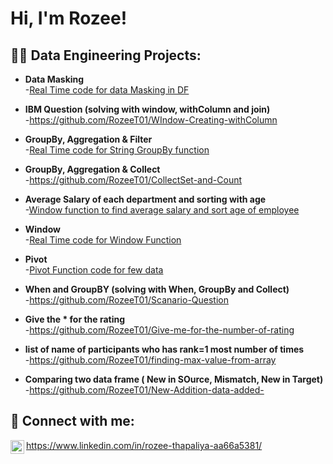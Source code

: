 
<h1>Hi, I'm Rozee!

<h2>👨‍💻 Data Engineering Projects:</h2>

- <b>Data Masking </b>  
  -[Real Time code for data Masking in DF](https://github.com/RozeeT01/DataMasking)
- <b>IBM Question (solving with window, withColumn and join)</b>  
  -https://github.com/RozeeT01/WIndow-Creating-withColumn
     
- <b>GroupBy, Aggregation & Filter </b>  
  -[Real Time code for String GroupBy function](https://github.com/RozeeT01/String-Filter)
  
- <b>GroupBy, Aggregation & Collect </b>    
  -https://github.com/RozeeT01/CollectSet-and-Count  
  
- <b>Average Salary of each department and sorting with age </b>  
  -[Window function to find average salary and sort age of employee](https://github.com/RozeeT01/WindowFunction)  
  
- <b>Window</b>    
  -[Real Time code for Window Function](https://github.com/RozeeT01/WindowFunctionCode)
  
- <b>Pivot</b>    
  -[Pivot Function code for few data](https://github.com/RozeeT01/Pivot-Function)

 - <b> When and GroupBY (solving with When, GroupBy and Collect)</b>   
  -https://github.com/RozeeT01/Scanario-Question

- <b> Give the * for the rating</b>   
  -https://github.com/RozeeT01/Give-me-for-the-number-of-rating

- <b>list of name of participants who has rank=1 most number of times </b>     
  -https://github.com/RozeeT01/finding-max-value-from-array  

 - <b>Comparing two data frame ( New in SOurce, Mismatch, New in Target) </b>    
  -https://github.com/RozeeT01/New-Addition-data-added-     
<h2> 🤳 Connect with me:</h2>

<img align="left" alt="RozeeThapaliya | LinkedIn" width="22px" src="https://cdn.jsdelivr.net/npm/simple-icons@v3/icons/linkedin.svg" />

https://www.linkedin.com/in/rozee-thapaliya-aa66a5381/

<!--

Here are some ideas to get you started:

- 🔭 I’m currently working on ...
- 🌱 I’m currently learning ...
- 👯 I’m looking to collaborate on ...
- 🤔 I’m looking for help with ...
- 💬 Ask me about ...
- 📫 How to reach me: ...
- 😄 Pronouns: ...
- ⚡ Fun fact: ...
-->
